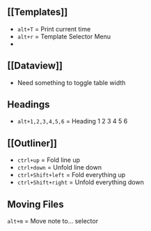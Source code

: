 
## [[Templates]]
- `alt+T` = Print current time
- `alt+r` = Template Selector Menu
- 

## [[Dataview]]
- Need something to toggle table width

## Headings
- `alt+1,2,3,4,5,6` = Heading 1 2 3 4 5 6

## [[Outliner]]
- `ctrl+up` = Fold line up
- `ctrl+down` = Unfold line down
- `ctrl+Shift+left` = Fold everything up
- `ctrl+Shift+right` = Unfold everything down

## Moving Files

`alt+m` = Move note to... selector